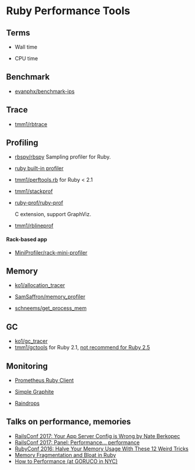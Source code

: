 # Ruby Performance Tools

## Terms

- Wall time

- CPU time

## Benchmark

- [evanphx/benchmark-ips](https://github.com/evanphx/benchmark-ips)

## Trace

- [tmm1/rbtrace](https://github.com/tmm1/rbtrace)

## Profiling

- [rbspy/rbspy](https://github.com/rbspy/rbspy)
  Sampling profiler for Ruby.

- [ruby built-in profiler](https://github.com/ruby/ruby/blob/trunk/lib/profiler.rb)

- [tmm1/perftools.rb](https://github.com/tmm1/perftools.rb) for Ruby < 2.1

- [tmm1/stackprof](https://github.com/tmm1/stackprof)

- [ruby-prof/ruby-prof](https://github.com/ruby-prof/ruby-prof)

  C extension, support GraphViz.

- [tmm1/rblineprof](https://github.com/tmm1/rblineprof)

#### Rack-based app

- [MiniProfiler/rack-mini-profiler](https://github.com/MiniProfiler/rack-mini-profiler)

## Memory

- [ko1/allocation_tracer](https://github.com/ko1/allocation_tracer)

- [SamSaffron/memory_profiler](https://github.com/SamSaffron/memory_profiler)

- [schneems/get_process_mem](https://github.com/schneems/get_process_mem)

## GC

- [ko1/gc_tracer](https://github.com/ko1/gc_tracer)
- [tmm1/gctools](https://github.com/tmm1/gctools) for Ruby 2.1, [not recommend for Ruby 2.5](https://github.com/tmm1/gctools/issues/16)

## Monitoring

- [Prometheus Ruby Client](https://github.com/prometheus/client_ruby)

- [Simple Graphite](https://github.com/imeyer/simple-graphite)

- [Raindrops](https://bogomips.org/raindrops/)

## Talks on performance, memories

- [RailsConf 2017: Your App Server Config is Wrong by Nate Berkopec](https://www.youtube.com/watch?v=itbExaPqNAE)
- [RailsConf 2017: Panel: Performance... performance](https://www.youtube.com/watch?v=SMxlblLe_Io)
- [RubyConf 2016: Halve Your Memory Usage With These 12 Weird Tricks](https://www.youtube.com/watch?v=kZcqyuPeDao)
- [Memory Fragmentation and Bloat in Ruby](https://www.youtube.com/watch?v=eBmM-yWPeMw)
- [How to Performance (at GORUCO in NYC)](https://speakerdeck.com/eileencodes/how-to-performance-at-goruco-in-nyc)
